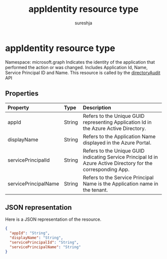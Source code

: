﻿---
title: "appIdentity resource type"
description: "Indicates the identity of the application that performed the action or was changed. Includes Application Id, Name, Service Principal ID and Name. This resource is called by the directoryAudit API"
localization_priority: Normal
doc_type: resourcePageType
ms.prod: "microsoft-identity-platform"
author: "sureshja"
---

# appIdentity resource type

Namespace: microsoft.graph
Indicates the identity of the application that performed the action or was changed. Includes Application Id, Name, Service Principal ID and Name. This resource is called by the [directoryAudit](../api/directoryaudit-get.md) API

## Properties

| Property             | Type   | Description                                                                                                    |
| :------------------- | :----- | :------------------------------------------------------------------------------------------------------------- |
| appId                | String | Refers to the Unique GUID representing Application Id in the Azure Active Directory.                           |
| displayName          | String | Refers to the Application Name displayed in the Azure Portal.                                                  |
| servicePrincipalId   | String | Refers to the Unique GUID indicating Service Principal Id in Azure Active Directory for the corresponding App. |
| servicePrincipalName | String | Refers to the Service Principal Name is the Application name in the tenant.                                    |

## JSON representation

Here is a JSON representation of the resource.

<!-- {
  "blockType": "resource",
  "optionalProperties": [

  ],
  "@odata.type": "microsoft.graph.appIdentity"
}-->

```json
{
  "appId": "String",
  "displayName": "String",
  "servicePrincipalId": "String",
  "servicePrincipalName": "String"
}

```

<!-- uuid: 8fcb5dbc-d5aa-4681-8e31-b001d5168d79
2015-10-25 14:57:30 UTC -->

<!-- {
  "type": "#page.annotation",
  "description": "appIdentity resource",
  "keywords": "",
  "section": "documentation",
  "tocPath": ""
}-->
